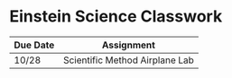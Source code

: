 # Einstein Science Classwork
| Due Date | Assignment |
|----------|------------|
| 10/28 | Scientific Method Airplane Lab |
